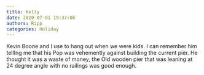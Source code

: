 ```yaml
---
title: Kelly
date: 2020-07-01 19:37:06
authors: Ripp
categories: Holiday
---
```


 Kevin Boone and I use to hang out when we were kids. I can remember him tellIng me that his Pop was vehemently against  building the current pier.  He thought it was a waste of money, the
Old wooden pier that was leaning at 24 degree angle with no railings was good enough.